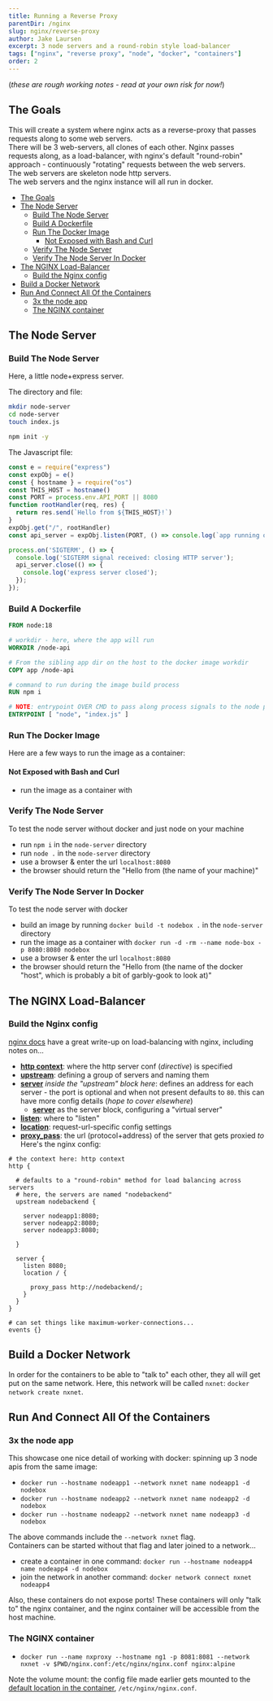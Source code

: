 ```yaml
---
title: Running a Reverse Proxy
parentDir: /nginx
slug: nginx/reverse-proxy
author: Jake Laursen
excerpt: 3 node servers and a round-robin style load-balancer
tags: ["nginx", "reverse proxy", "node", "docker", "containers"]
order: 2
---
```


(_these are rough working notes - read at your own risk for now!_)

## The Goals
This will create a system where nginx acts as a reverse-proxy that passes requests along to some web servers.  
There will be 3 web-servers, all clones of each other. Nginx passes requests along, as a load-balancer, with nginx's default "round-robin" approach - continuously "rotating" requests between the web servers.    
The web servers are skeleton node http servers.  
The web servers and the nginx instance will all run in docker.  

- [The Goals](#the-goals)
- [The Node Server](#the-node-server)
  - [Build The Node Server](#build-the-node-server)
  - [Build A Dockerfile](#build-a-dockerfile)
  - [Run The Docker Image](#run-the-docker-image)
    - [Not Exposed with Bash and Curl](#not-exposed-with-bash-and-curl)
  - [Verify The Node Server](#verify-the-node-server)
  - [Verify The Node Server In Docker](#verify-the-node-server-in-docker)
- [The NGINX Load-Balancer](#the-nginx-load-balancer)
  - [Build the Nginx config](#build-the-nginx-config)
- [Build a Docker Network](#build-a-docker-network)
- [Run And Connect All Of the Containers](#run-and-connect-all-of-the-containers)
  - [3x the node app](#3x-the-node-app)
  - [The NGINX container](#the-nginx-container)

## The Node Server
### Build The Node Server
Here, a little node+express server.  

The directory and file:
```bash
mkdir node-server
cd node-server 
touch index.js

npm init -y
```

The Javascript file:
```js
const e = require("express")
const expObj = e()
const { hostname } = require("os")
const THIS_HOST = hostname()
const PORT = process.env.API_PORT || 8080
function rootHandler(req, res) {
  return res.send(`Hello from ${THIS_HOST}!`)
}
expObj.get("/", rootHandler)
const api_server = expObj.listen(PORT, () => console.log(`app running on ${PORT} on ${THIS_HOST}`));

process.on('SIGTERM', () => {
  console.log('SIGTERM signal received: closing HTTP server');
  api_server.close(() => {
    console.log('express server closed');
  });
});
```

### Build A Dockerfile
```dockerfile
FROM node:18

# workdir - here, where the app will run
WORKDIR /node-api

# From the sibling app dir on the host to the docker image workdir
COPY app /node-api

# command to run during the image build process
RUN npm i

# NOTE: entrypoint OVER CMD to pass along process signals to the node process!
ENTRYPOINT [ "node", "index.js" ]
```

### Run The Docker Image
Here are a few ways to run the image as a container:

#### Not Exposed with Bash and Curl
- run the image as a container with 

### Verify The Node Server
To test the node server without docker and just node on your machine
- run `npm i` in the `node-server` directory
- run `node .` in the `node-server` directory
- use a browser & enter the url `localhost:8080`
- the browser should return the "Hello from (the name of your machine)"

### Verify The Node Server In Docker
To test the node server with docker
- build an image by running `docker build -t nodebox .` in the `node-server` directory
- run the image as a container with `docker run -d -rm --name node-box -p 8080:8080 nodebox`
- use a browser & enter the url `localhost:8080`
- the browser should return the "Hello from (the name of the docker "host", which is probably a bit of garbly-gook to look at)"

## The NGINX Load-Balancer 
### Build the Nginx config
[nginx docs](https://docs.nginx.com/nginx/admin-guide/load-balancer/http-load-balancer/) have a great write-up on load-balancing with nginx, including notes on...
- [**http context**](https://nginx.org/en/docs/http/ngx_http_upstream_module.html?&_ga=2.250182340.397332022.1677686402-1818721733.1677362332#upstream): where the http server conf (_directive_) is specified
- [**upstream**](https://nginx.org/en/docs/http/ngx_http_upstream_module.html?&_ga=2.250182340.397332022.1677686402-1818721733.1677362332#upstream): defining a group of servers and naming them
- [**server**](https://nginx.org/en/docs/http/ngx_http_upstream_module.html?&_ga=2.47280741.397332022.1677686402-1818721733.1677362332#server) _inside the "upstream" block here_: defines an address for each server - the port is optional and when not present defaults to `80`. this can have more config details (_hope to cover elsewhere_)
  - [**server**](https://nginx.org/en/docs/http/ngx_http_core_module.html#server) as the server block, configuring a "virtual server"
- [**listen**](https://nginx.org/en/docs/http/ngx_http_core_module.html#listen): where to "listen" 
- [**location**](https://nginx.org/en/docs/http/ngx_http_core_module.html#location): request-url-specific config settings
- [**proxy_pass**](https://nginx.org/en/docs/http/ngx_http_proxy_module.html#proxy_pass): the url (protocol+address) of the server that gets proxied _to_
Here's the nginx config:
```text
# the context here: http context
http {

  # defaults to a "round-robin" method for load balancing across servers
  # here, the servers are named "nodebackend"
  upstream nodebackend {

    server nodeapp1:8080;
    server nodeapp2:8080;
    server nodeapp3:8080;

  }

  server {
    listen 8080;
    location / {
      
      proxy_pass http://nodebackend/;
    }
  }
}

# can set things like maximum-worker-connections...
events {}
```
## Build a Docker Network
In order for the containers to be able to "talk to" each other, they all will get put on the same network. Here, this network will be called `nxnet`: `docker network create nxnet`.

## Run And Connect All Of the Containers
### 3x the node app
This showcase one nice detail of working with docker: spinning up 3 node apis from the same image:
-  `docker run --hostname nodeapp1 --network nxnet name nodeapp1 -d nodebox`
-  `docker run --hostname nodeapp2 --network nxnet name nodeapp2 -d nodebox`
-  `docker run --hostname nodeapp2 --network nxnet name nodeapp3 -d nodebox`

The above commands include the `--network nxnet` flag.  
Containers can be started without that flag and later joined to a network...
- create a container in one command: `docker run --hostname nodeapp4 name nodeapp4 -d nodebox`
- join the network in another command: `docker network connect nxnet nodeapp4`

Also, these containers do not expose ports! These containers will only "talk to" the nginx container, and the nginx container will be accessible from the host machine.  


### The NGINX container
-  `docker run --name nxproxy --hostname ng1 -p 8081:8081 --network nxnet -v $PWD/nginx.conf:/etc/nginx/nginx.conf nginx:alpine`

Note the volume mount: the config file made earlier gets mounted to the [default location in the container](https://hub.docker.com/_/nginx), `/etc/nginx/nginx.conf`.  